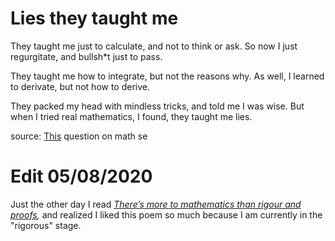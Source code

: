 # Lies they taught me


They taught me just to calculate,
and not to think or ask.
So now I just regurgitate,
and bullsh*t just to pass.

They taught me how to integrate,
but not the reasons why.
As well, I learned to derivate,
but not how to derive.

They packed my head with mindless tricks,
and told me I was wise.
But when I tried real mathematics,
I found, they taught me lies.

source: [This](https://math.stackexchange.com/questions/1844354/what-is-the-correct-way-to-self-learn-from-a-textbook) question on math se

# Edit 05/08/2020

Just the other day I read *[There’s more to mathematics than rigour and proofs](https://terrytao.wordpress.com/career-advice/theres-more-to-mathematics-than-rigour-and-proofs/),* and realized I liked this poem so much because I am currently in the "rigorous" stage.